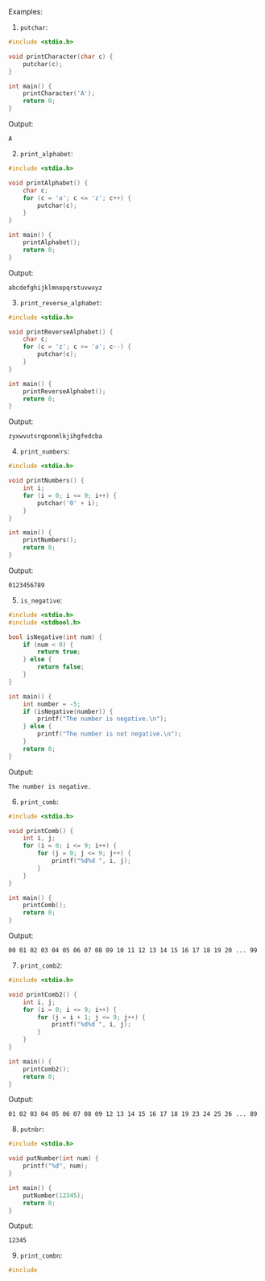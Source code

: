 Examples:

1. `putchar`:

```c
#include <stdio.h>

void printCharacter(char c) {
    putchar(c);
}

int main() {
    printCharacter('A');
    return 0;
}
```
Output:
```
A
```

2. `print_alphabet`:

```c
#include <stdio.h>

void printAlphabet() {
    char c;
    for (c = 'a'; c <= 'z'; c++) {
        putchar(c);
    }
}

int main() {
    printAlphabet();
    return 0;
}
```
Output:
```
abcdefghijklmnopqrstuvwxyz
```

3. `print_reverse_alphabet`:

```c
#include <stdio.h>

void printReverseAlphabet() {
    char c;
    for (c = 'z'; c >= 'a'; c--) {
        putchar(c);
    }
}

int main() {
    printReverseAlphabet();
    return 0;
}
```
Output:
```
zyxwvutsrqponmlkjihgfedcba
```

4. `print_numbers`:

```c
#include <stdio.h>

void printNumbers() {
    int i;
    for (i = 0; i <= 9; i++) {
        putchar('0' + i);
    }
}

int main() {
    printNumbers();
    return 0;
}
```
Output:
```
0123456789
```

5. `is_negative`:

```c
#include <stdio.h>
#include <stdbool.h>

bool isNegative(int num) {
    if (num < 0) {
        return true;
    } else {
        return false;
    }
}

int main() {
    int number = -5;
    if (isNegative(number)) {
        printf("The number is negative.\n");
    } else {
        printf("The number is not negative.\n");
    }
    return 0;
}
```
Output:
```
The number is negative.
```

6. `print_comb`:

```c
#include <stdio.h>

void printComb() {
    int i, j;
    for (i = 0; i <= 9; i++) {
        for (j = 0; j <= 9; j++) {
            printf("%d%d ", i, j);
        }
    }
}

int main() {
    printComb();
    return 0;
}
```
Output:
```
00 01 02 03 04 05 06 07 08 09 10 11 12 13 14 15 16 17 18 19 20 ... 99
```

7. `print_comb2`:

```c
#include <stdio.h>

void printComb2() {
    int i, j;
    for (i = 0; i <= 9; i++) {
        for (j = i + 1; j <= 9; j++) {
            printf("%d%d ", i, j);
        }
    }
}

int main() {
    printComb2();
    return 0;
}
```
Output:
```
01 02 03 04 05 06 07 08 09 12 13 14 15 16 17 18 19 23 24 25 26 ... 89
```

8. `putnbr`:

```c
#include <stdio.h>

void putNumber(int num) {
    printf("%d", num);
}

int main() {
    putNumber(12345);
    return 0;
}
```
Output:
```
12345
```

9. `print_combn`:

```c
#include
